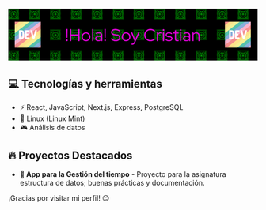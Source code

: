 ![Banner](./github-header-image.png)

## 💻 Tecnologías y herramientas
- ⚡ React, JavaScript, Next.js, Express, PostgreSQL
- 🔧 Linux (Linux Mint)
- 🎮 Análisis de datos

## 🔥 Proyectos Destacados
- **📘 App para la Gestión del tiempo** - Proyecto para la asignatura estructura de datos; buenas prácticas y documentación.


¡Gracias por visitar mi perfil! 😊
